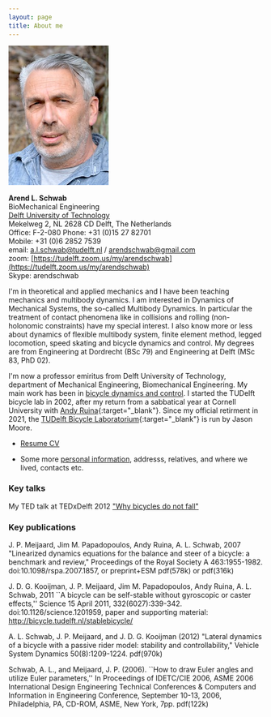 ```yaml
---
layout: page
title: About me
---
```



![Arend L. Schwab](/assets/ArendSchwabPortraitFoto.jpg)

**Arend L. Schwab**  
BioMechanical Engineering  
[Delft University of Technology](https://www.tudelft.nl/en/staff/a.l.schwab/?cHash=e0e4c55b3472885c167915f76fe236a5)  
Mekelweg 2, NL 2628 CD Delft, The Netherlands  
Office: F-2-080  Phone: +31 (0)15 27 82701  
Mobile: +31 (0)6 2852 7539  
email: [a.l.schwab@tudelft.nl](mailto:a.l.schwab@tudelft.nl) / [arendschwab@gmail.com](mailto:arendschwab@gmail.com)  
zoom: [https://tudelft.zoom.us/my/arendschwab](https://tudelft.zoom.us/my/arendschwab)  
Skype: arendschwab 

I'm in  theoretical and applied mechanics and I have been teaching mechanics and multibody dynamics. I am interested in Dynamics of Mechanical Systems, the so-called Multibody Dynamics. In particular the treatment of contact phenomena like in collisions and rolling (non-holonomic constraints) have my special interest. I also know more or less about dynamics of flexible multibody system, finite element method, legged locomotion, speed skating and bicycle dynamics and control. My degrees are from Engineering at Dordrecht (BSc 79) and Engineering at Delft (MSc 83, PhD 02).


I'm now a professor emiritus from Delft University of Technology, department of Mechanical Engineering, Biomechanical Engineering. My main work has been in [bicycle dynamics and control](). I started the TUDelft bicycle lab in 2002, after my return from a sabbatical year at Cornell University with [Andy Ruina](http://ruina.tam.cornell.edu/){:target="_blank"}. Since my official retirment in 2021, the [TUDelft Bicycle Laboratorium](https://mechmotum.github.io/){:target="_blank"} is run by Jason Moore.

* [Resume CV](/assets/CVArendLSchwab.pdf) 

* Some more [personal information](personalinformation), addresss, relatives, and where we lived, contacts etc. 

### Key talks

My TED talk at TEDxDelft 2012 ["Why bicycles do not fall"](http://www.youtube.com/watch?v=2Y4mbT3ozcA)

### Key publications

J. P. Meijaard, Jim M. Papadopoulos, Andy Ruina, A. L. Schwab, 2007 "Linearized dynamics equations for the balance and steer of a bicycle: a benchmark and review," Proceedings of the Royal Society A 463:1955-1982. doi:10.1098/rspa.2007.1857,  or preprint+ESM pdf(578k) or pdf(316k)

J. D. G. Kooijman, J. P. Meijaard, Jim M. Papadopoulos, Andy Ruina, A. L. Schwab, 2011 ``A bicycle can be self-stable without gyroscopic or caster effects,'' Science 15 April 2011, 332(6027):339-342. doi:10.1126/science.1201959, paper and supporting material: http://bicycle.tudelft.nl/stablebicycle/

A. L. Schwab, J. P. Meijaard, and J. D. G. Kooijman (2012) "Lateral dynamics of a bicycle with a passive rider model: stability and controllability," Vehicle System Dynamics 50(8):1209-1224. pdf(970k)

Schwab, A. L., and Meijaard, J. P. (2006). ``How to draw Euler angles and utilize Euler parameters,'' In Proceedings of IDETC/CIE 2006, ASME 2006 International Design Engineering Technical Conferences & Computers and Information in Engineering Conference, September 10-13, 2006, Philadelphia, PA, CD-ROM, ASME, New York, 7pp. pdf(122k)